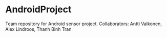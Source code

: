 # AndroidProject
Team repository for Android sensor project. Collaborators: Antti Valkonen, Alex Lindroos, Thanh Binh Tran
